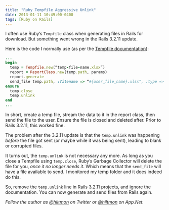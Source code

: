 ```yaml
---
title: "Ruby Tempfile Aggressive Unlink"
date: 2013-01-11 10:49:00-0400
tags: [Ruby on Rails]
---
```


I often use Ruby’s `Tempfile` class when generating files in Rails for download. But something went wrong in the Rails 3.2.11 update.

Here is the code I normally use (as per the [Tempfile documentation](http://www.ruby-doc.org/stdlib-1.9.3/libdoc/tempfile/rdoc/Tempfile.html)):

``` ruby
...
begin 
  temp = Tempfile.new(“temp-file-name.xlsx”) 
  report = ReportClass.new(temp.path, params)
  report.generate
  send_file temp.path, :filename => “#{user_file_name}.xlsx", :type => "application/xlsx"
ensure
  temp.close
  temp.unlink
end
...
```

In short, create a temp file, stream the data to it in the report class, then send the file to the user. Ensure the file is closed and deleted after. Prior to Rails 3.2.11, this worked fine.

The problem after the 3.2.11 update is that the `temp.unlink` was happening *before* the file got sent (or maybe while it was being sent), leading to blank or corrupted files.

It turns out, the `temp.unlink` is not necessary any more. As long as you close a Tempfile using `temp.close`, Ruby’s Garbage Collector will delete the file for you, *once it no longer needs it*. Which means that the `send_file` will have a file available to send. I monitored my temp folder and it does indeed do this. 

So, remove the `temp.unlink` line in Rails 3.2.11 projects, and ignore the documentation. You can now generate and send files from Rails again.

*Follow the author as [@hiltmon](https://twitter.com/hiltmon) on Twitter or [@hiltmon](http://alpha.app.net/hiltmon) on App.Net.*
